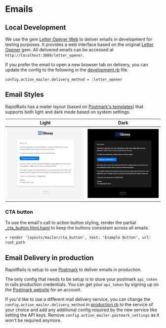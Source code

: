 # Emails

## Local Development

We use the gem [Letter Opener Web](https://github.com/fgrehm/letter_opener_web) to deliver emails in development for testing purposes. It provides a web interface based on the original [Letter Opener](https://github.com/ryanb/letter_opener) gem. All delivered emails can be accessed at `http://localhost:3000/letter_opener`.

If you prefer the email to open a new browser tab on delivery, you can update the config to the following in the [development.rb](../config/environments/development.rb) file.

```
config.action_mailer.delivery_method = :letter_opener
```

## Email Styles

RapidRails has a mailer layout (based on [Postmark's templates](https://github.com/ActiveCampaign/postmark-templates)) that supports both light and dark mode based on system settings.

| Light                                 | Dark                                |
| ------------------------------------- | ----------------------------------- |
| ![light mode](images/email_light.png) | ![dark mode](images/email_dark.png) |

### CTA button

To use the email's call to action button styling, render the partial [\_cta_button.html.haml](../app/views/layouts/mailer/_cta_button.html.haml) to keep the buttons consistant across all emails.

```
= render 'layouts/mailer/cta_button', text: 'Example Button', url: root_path
```

## Email Delivery in production

RapidRails is setup to use [Postmark](https://postmarkapp.com/) to deliver emails in production.

The only config that needs to be setup is to store your postmark `api_token` in rails production credentials. You can get your `api_token` by signing up on the [Postmark website](https://postmarkapp.com/) for an account.

If you'd like to use a different mail delivery service, you can change the `config.action_mailer.delivery_method` in [production.rb](../config/environments/production.rb) to the service of your choice and add any additional config required by the new service like setting the API keys. Remove `config.action_mailer.postmark_settings` as it won't be required anymore.

